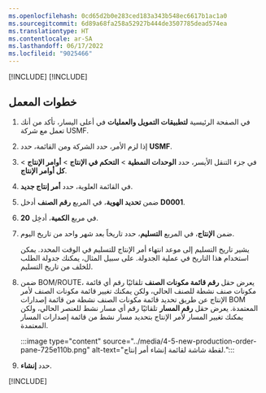 ```yaml
---
ms.openlocfilehash: 0cd65d2b0e283ced183a343b548ec6617b1ac1a0
ms.sourcegitcommit: 6d89a68fa258a52927b444de3507785dead574ea
ms.translationtype: HT
ms.contentlocale: ar-SA
ms.lasthandoff: 06/17/2022
ms.locfileid: "9025466"
---
```

[!INCLUDE[](../../../includes/unit-banner.md)]
[!INCLUDE[](../../../includes/accessing-labs.md)]

## <a name="lab-steps"></a>خطوات المعمل

1. في الصفحة الرئيسية **لتطبيقات التمويل والعمليات** في أعلى اليسار، تأكد من أنك تعمل مع شركة USMF.

2. إذا لزم الأمر، حدد الشركة ومن القائمة، حدد **USMF**.

3. في جزء التنقل الأيسر، حدد **الوحدات النمطية** > **التحكم في الإنتاج** > **أوامر الإنتاج** > **كل أوامر الإنتاج**.

4. في القائمة العلوية، حدد **أمر إنتاج جديد**.

5. ضمن **تحديد الهوية**، في المربع **رقم الصنف** أدخل **D0001**.

6. في مربع **الكمية**، أدخِل **20**.

7. ضمن **الإنتاج**، في المربع **التسليم**، حدد تاريخاً بعد شهر واحد من تاريخ اليوم.

    يشير تاريخ التسليم إلى موعد انتهاء أمر الإنتاج للتسليم في الوقت المحدد. يمكن استخدام هذا التاريخ في عملية الجدولة. على سبيل المثال، يمكنك جدولة الطلب للخلف من تاريخ التسليم.

8. ضمن BOM/ROUTE، يعرض حقل **رقم قائمة مكونات الصنف** تلقائيًا رقم أي قائمة مكونات صنف نشطة للصنف الحالي، ولكن يمكنك تغيير قائمة مكونات الصنف لأمر الإنتاج عن طريق تحديد قائمة مكونات الصنف نشطة من قائمة إصدارات BOM المعتمدة. يعرض حقل **رقم المسار** تلقائيًا رقم أي مسار نشط للعنصر الحالي، ولكن يمكنك تغيير المسار لأمر الإنتاج بتحديد مسار نشط من قائمة إصدارات المسار المعتمدة.
  
    :::image type="content" source="../media/4-5-new-production-order-pane-725e110b.png" alt-text="لقطة شاشة لقائمة إنشاء أمر إنتاج.":::
    
9. حدد **إنشاء**.
    
[!INCLUDE[](../../../includes/standalone-lab-end.md)]
